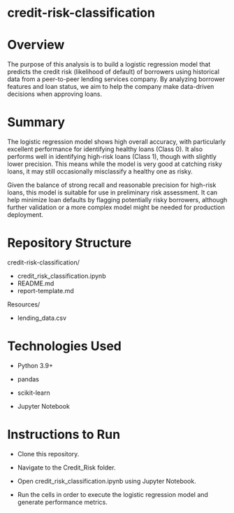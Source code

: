 # credit-risk-classification

# Overview
The purpose of this analysis is to build a logistic regression model that predicts the credit risk (likelihood of default) of borrowers using historical data from a peer-to-peer lending services company. By analyzing borrower features and loan status, we aim to help the company make data-driven decisions when approving loans.

# Summary
The logistic regression model shows high overall accuracy, with particularly excellent performance for identifying healthy loans (Class 0). It also performs well in identifying high-risk loans (Class 1), though with slightly lower precision. This means while the model is very good at catching risky loans, it may still occasionally misclassify a healthy one as risky.

Given the balance of strong recall and reasonable precision for high-risk loans, this model is suitable for use in preliminary risk assessment. It can help minimize loan defaults by flagging potentially risky borrowers, although further validation or a more complex model might be needed for production deployment.

# Repository Structure

credit-risk-classification/

- credit_risk_classification.ipynb
- README.md
- report-template.md

Resources/

- lending_data.csv

# Technologies Used

- Python 3.9+

- pandas

- scikit-learn

- Jupyter Notebook

# Instructions to Run

- Clone this repository.

- Navigate to the Credit_Risk folder.

- Open credit_risk_classification.ipynb using Jupyter Notebook.

- Run the cells in order to execute the logistic regression model and generate performance metrics.

